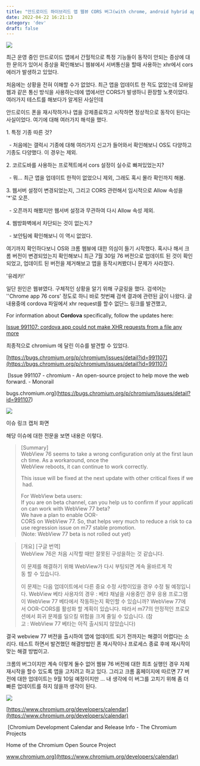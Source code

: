 ```yaml
---
title: "안드로이드 하이브리드 앱 웹뷰 CORS 버그(with chrome, android hybrid app webview cors bug)"
date: 2022-04-22 16:21:13
category: 'dev'
draft: false
---
```


![](https://blog.kakaocdn.net/dn/xvJyO/btqxnnhZNOA/pp29oixxLwiFKMvgsdvb91/img.png)

최근 운영 중인 안드로이드 앱에서 간헐적으로 특정 기능들이 동작이 안되는 증상에 대한 문의가 있어서 증상을 확인해보니 웹뷰에서 서버통신을 할때 사용하는 xhr에서 cors 에러가 발생하고 있었다. 

처음에는 상황을 전혀 이해할 수가 없었다. 최근 앱을 업데이트 한 적도 없었는데 모바일 웹과 같은 통신 방식을 사용하는데에 앱에서만 CORS가 발생하니 환장할 노릇이었다. 여러가지 테스트를 해보다가 알게된 사실인데 

안드로이드 폰을 재시작하거나 앱을 강제종료하고 시작하면 정상적으로 동작이 된다는 사실이었다. 여기에 대해 여러가지 해석을 했다.

1\. 특정 기종 따른 것?

  - 처음에는 갤럭시 기종에 대해 여러가지 신고가 들어와서 확인해보니 OS도 다양하고 기종도 다양했다. 이 경우는 제외.

2\. 코르도바를 사용하는 프로젝트에서 cors 설정이 실수로 빠져있었는지?

  - 뭐... 최근 앱을 업데이트 한적이 없었으니 제외, 그래도 혹시 몰라 확인까지 해봄.

3\. 웹서버 설정이 변경되었는지, 그리고 CORS 관련해서 임시적으로 Allow 속성을 '\*'로 오픈.

  - 오픈까지 해봤지만 웹서버 설정과 무관하여 다시 Allow 속성 제외.

4\. 웹방화벽에서 차단되는 것이 없는지.?

  - 보안팀에 확인해보니 이 역시 없었다. 

여기까지 확인하다보니 OS와 크롬 웹뷰에 대한 의심이 들기 시작했다. 혹시나 해서 크롬 버전이 변경되었는지 확인해보니 최근 7월 30일 76 버전으로 업데이트 된 것이 확인되었고, 업데이트 된 버전을 제거해보고 앱을 동작시켜봤더니 문제가 사라졌다. 

'유레카!'

일단 원인은 웹뷰였다. 구체적인 상황을 알기 위해 구글링을 했다. 검색어는 ''Chrome app 76 cors' 정도로 하니 바로 첫번째 검색 결과에 관련된 글이 나왔다. 글 내용중에 cordova 파일에서 xhr request를 할수 없단느 링크를 발견했고,

For information about **Cordova** specifically, follow the updates here:

[Issue 991107: cordova app could not make XHR requests from a file any more](https://bugs.chromium.org/p/chromium/issues/detail?id=991107)

최종적으로 chromium 에 달린 이슈를 발견할 수 있었다.

[https://bugs.chromium.org/p/chromium/issues/detail?id=991107](https://bugs.chromium.org/p/chromium/issues/detail?id=991107)

 [Issue 991107 - chromium - An open-source project to help move the web forward. - Monorail

bugs.chromium.org](https://bugs.chromium.org/p/chromium/issues/detail?id=991107)

![](https://blog.kakaocdn.net/dn/bwRNQo/btqxkVN1Jy1/nZECi1KsIwrp2436GQlVEK/img.png)

이슈 링크 캡처 화면

해당 이슈에 대한 전문을 보면 내용은 이렇다. 

> \[Summary\]  
> WebView 76 seems to take a wrong configuration only at the first launch time. As a workaround, once the   
> WebView reboots, it can continue to work correctly.  
>   
> This issue will be fixed at the next update with other critical fixes if we had.  
>   
> For WebView beta users:  
> If you are on beta channel, can you help us to confirm if your application can work with WebView 77 beta?  
> We have a plan to enable OOR-CORS on WebView 77. So, that helps very much to reduce a risk to cause regression issue on m77 stable promotion.  
> (Note: WebView 77 beta is not rolled out yet)

> \[개요\] \[구글 번역\]  
> WebView 76은 처음 시작할 때만 잘못된 구성을하는 것 같습니다.   
>   
> 이 문제를 해결하기 위해 WebView가 다시 부팅되면 계속 올바르게 작동 할 수 있습니다.   
>   
> 이 문제는 다음 업데이트에서 다른 중요 수정 사항이있을 경우 수정 될 예정입니다. WebView 베타 사용자의 경우 : 베타 채널을 사용중인 경우 응용 프로그램이 WebView 77 베타에서 작동하는지 확인할 수 있습니까? WebView 77에서 OOR-CORS를 활성화 할 계획이 있습니다. 따라서 m77의 안정적인 프로모션에서 회귀 문제를 일으킬 위험을 크게 줄일 수 있습니다. (참고 : WebView 77 베타는 아직 출시되지 않았습니다)

결국 webview 77 버전을 출시하여 앱에 업데이트 되기 전까지는 해결이 어렵다는 소리다. 테스트 하면서 발견했던 해결방법인 폰 재시작이나 프로세스 종료 후에 재시작이 맞는 해결 방법이고.

크롬의 버그이지만 계속 이렇게 둘수 없어 웹뷰 76 버전에 대한 최초 실행인 경우 자체 재시작을 할수 있도록 앱을 고치려고 하고 있다. 그리고 크롬 홈페이지에 따르면 77 버전에 대한 업데이트는 9월 10일 예정이지만 ... 내 생각에 이 버그를 고치기 위해 좀 더 빠른 업데이트를 하지 않을까 생각이 된다. 

![](https://blog.kakaocdn.net/dn/bzPxwI/btqxj1gCLoI/PWTRo1RxcBTx0pBK7ckadK/img.png)

[https://www.chromium.org/developers/calendar](https://www.chromium.org/developers/calendar)

 [Chromium Development Calendar and Release Info - The Chromium Projects

Home of the Chromium Open Source Project

www.chromium.org](https://www.chromium.org/developers/calendar)
